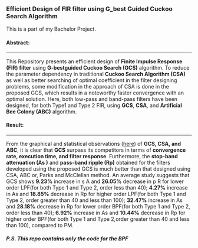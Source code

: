 
### Efficient Design of FIR filter using G_best Guided Cuckoo Search Algorithm

This is a part of my Bachelor Project. 

#### Abstract: 
-------------
This Repository presents an efficient design of **Finite Impulse Response (FIR) filter** using **G-bestguided Cuckoo Search (GCS)** algorithm. To reduce the parameter dependency in traditional **Cuckoo Search Algorithm (CSA)** as well as better searching of optimal coefficient in the filter designing problems, some modification in the approach of CSA is done in the proposed GCS, which results in a noteworthy faster convergence with an optimal solution. Here, both low-pass and band-pass filters have been designed, for both Type1 and Type 2 FIR, using **GCS**, **CSA**, and **Artificial Bee Colony (ABC)** algorithm.

#### Result:
-------------
From the graphical and statistical observations ([here](https://github.com/Niloy-Chakraborty/G_best-Guided-Cuckoo-Search-Algorithm/blob/master/Efficient%20Design%20of%20FIR%20filter%20using%20G_best%20Guided%20Cuckoo%20Search%20Algorithm.pdf)) of **GCS, CSA, and ABC**, it is clear that **GCS** surpass its competitors in terms of **convergence rate, execution time, and filter response**. Furthermore, the **stop-band attenuation (As )** and **pass-band ripple (Rp)** obtained for the filters developed using the proposed GCS is much better than that designed using CSA, ABC or, Parks and McClellan method. An average study suggests that GCS shows **9.23%** increase in s A and **26.05%** decrease in p R for lower order LPF(for both Type 1 and Type 2, order less than 40); **4.27%** increase in As and **18.85%** decrease in Rp for higher order LPF(for both Type 1 and Type 2, order greater than 40 and less than 100); **32.47%** increase in As and **28.18%** decrease in Rp for lower order BPF(for both Type 1 and Type 2, order less than 40); **6.92%** increase in As and **10.44%** decrease in Rp for higher order BPF(for both Type 1 and Type 2,order greater than 40 and less than 100), compared to PM.


##### P.S. This repo contains only the code for the BPF 

